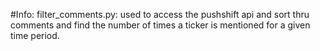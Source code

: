 #Info:
filter_comments.py: used to access the pushshift api and sort thru comments and find the number of times a ticker is mentioned 
for a given time period.
